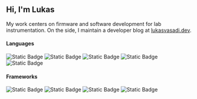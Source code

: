 ## Hi, I'm Lukas

My work centers on firmware and software development for lab instrumentation. On the side, I maintain a developer blog at [lukasvasadi.dev](https://lukasvasadi.dev).

#### Languages

![Static Badge][C]
![Static Badge][Cpp]
![Static Badge][Python]
![Static Badge][JS]
![Static Badge][TS]

<!-- ![Static Badge][Julia] -->

[C]: https://img.shields.io/badge/C-00599C.svg?style=for-the-badge&logo=C&logoColor=white
[Cpp]: https://img.shields.io/badge/C++-00599C.svg?style=for-the-badge&logo=C%2B%2B&logoColor=white
[Python]: https://img.shields.io/badge/Python-3776AB.svg?style=for-the-badge&logo=Python&logoColor=white
[JS]: https://img.shields.io/badge/JavaScript-%23323330.svg?style=for-the-badge&logo=JavaScript&logoColor=%23F7DF1E
[TS]: https://img.shields.io/badge/TypeScript-%23323330.svg?style=for-the-badge&logo=TypeScript&logoColor=3178C6

<!-- [Julia]: https://img.shields.io/badge/Julia-9558B2.svg?style=for-the-badge&logo=Julia&logoColor=white -->

#### Frameworks

![Static Badge][ST]
![Static Badge][Qt]
![Static Badge][Electron]
![Static Badge][SvelteKit]

[ST]: https://img.shields.io/badge/STM32-03234B.svg?style=for-the-badge&logo=STMicroelectronics&logoColor=white
[Qt]: https://img.shields.io/badge/Qt-41CD52.svg?style=for-the-badge&logo=Qt&logoColor=white
[Electron]: https://img.shields.io/badge/Electron-47848F.svg?style=for-the-badge&logo=Electron&logoColor=white
[SvelteKit]: https://img.shields.io/badge/SvelteKit-FF3E00.svg?style=for-the-badge&logo=Svelte&logoColor=white
